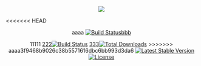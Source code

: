 <p align="center"><img src="https://laravel.com/assets/img/components/logo-laravel.svg"></p>

<<<<<<< HEAD
<p align="center">aaaa
<a href="https://travis-ci.org/laravel/framework"><img src="https://travis-ci.org/laravel/framework.svg" alt="Build Status">bbb</a>
<p align="center">11111
<a href="https://travis-ci.org/laravel/framework">222<img src="https://travis-ci.org/laravel/framework.svg" alt="Build Status"></a>
<a href="https://packagist.org/packages/laravel/framework">333<img src="https://poser.pugx.org/laravel/framework/d/total.svg" alt="Total Downloads"></a>
>>>>>>> aaaa3f9468b9026c38b5571616dbc6bb993d3da6
<a href="https://packagist.org/packages/laravel/framework"><img src="https://poser.pugx.org/laravel/framework/v/stable.svg" alt="Latest Stable Version"></a>
<a href="https://packagist.org/packages/laravel/framework"><img src="https://poser.pugx.org/laravel/framework/license.svg" alt="License"></a>
</p>
